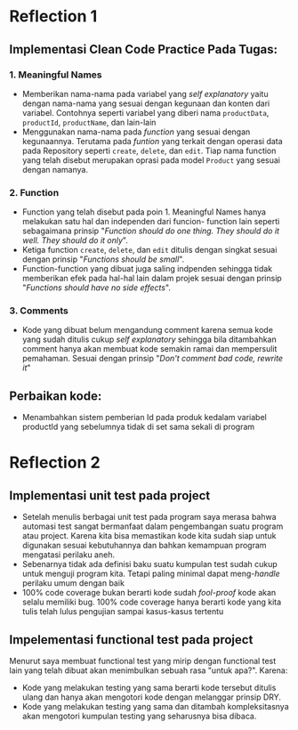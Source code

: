# Reflection 1
## Implementasi Clean Code Practice Pada Tugas:

### 1. Meaningful Names
* Memberikan nama-nama pada variabel yang _self explanatory_ yaitu dengan nama-nama yang sesuai dengan  kegunaan dan
konten dari variabel. Contohnya seperti variabel yang diberi nama `productData`, `productId`, `productName`, dan 
lain-lain
* Menggunakan nama-nama pada _function_ yang sesuai dengan kegunaannya. Terutama pada _funtion_ yang terkait dengan
operasi data pada Repository seperti `create`, `delete`, dan `edit`. Tiap nama function yang telah disebut merupakan
oprasi pada model `Product` yang sesuai dengan namanya.

### 2. Function
* Function yang telah disebut pada poin 1. Meaningful Names hanya melakukan satu hal dan independen dari funcion-
function lain seperti sebagaimana prinsip "_Function should do one thing. They should do it well. They should do it 
only_". 
* Ketiga function `create`, `delete`, dan `edit` ditulis dengan singkat sesuai dengan prinsip "_Functions should be 
small_".
* Function-function yang dibuat juga saling indpenden sehingga tidak memberikan efek pada hal-hal lain dalam projek 
sesuai dengan prinsip "_Functions should have no side effects_".

### 3. Comments
* Kode yang dibuat belum mengandung comment karena semua kode yang sudah ditulis cukup _self explanatory_ sehingga
bila ditambahkan comment hanya akan membuat kode semakin ramai dan mempersulit pemahaman. Sesuai dengan prinsip 
"_Don't comment bad code, rewrite it_"

## Perbaikan kode:
* Menambahkan sistem pemberian Id pada produk kedalam variabel productId yang sebelumnya tidak di set sama sekali 
di program

# Reflection 2
## Implementasi unit test pada project
* Setelah menulis berbagai unit test pada program saya merasa bahwa automasi test sangat bermanfaat dalam pengembangan
suatu program atau project. Karena kita bisa memastikan kode kita sudah siap untuk digunakan sesuai kebutuhannya dan
bahkan kemampuan program mengatasi perilaku aneh.
* Sebenarnya tidak ada definisi baku suatu kumpulan test sudah cukup untuk menguji program kita. Tetapi paling minimal
dapat meng-_handle_ perilaku umum dengan baik
* 100% code coverage bukan berarti kode sudah _fool-proof_ kode akan selalu memiliki bug. 100% code coverage hanya
berarti kode yang kita tulis telah lulus pengujian sampai kasus-kasus tertentu

## Impelementasi functional test pada project
Menurut saya membuat functional test yang mirip dengan functional test lain yang telah dibuat akan menimbulkan sebuah
rasa "untuk apa?". Karena:
* Kode yang melakukan testing yang sama berarti kode tersebut ditulis ulang dan hanya akan mengotori kode dengan
melanggar prinsip DRY.
* Kode yang melakukan testing yang sama dan ditambah kompleksitasnya akan mengotori kumpulan testing yang seharusnya
bisa dibaca.

